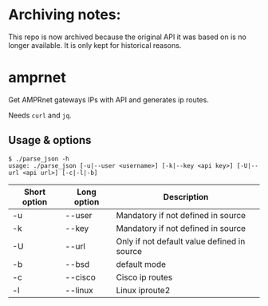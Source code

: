 # Archiving notes: 

This repo is now archived because the original API it was based on is no longer available. It is only kept for historical reasons. 

# amprnet

Get AMPRnet gateways IPs with API and generates ip routes.

Needs `curl` and `jq`.

## Usage & options
```
$ ./parse_json -h
usage: ./parse_json [-u|--user <username>] [-k|--key <api key>] [-U|--url <api url>] [-c|-l|-b]
```

| Short option | Long option | Description |
| ----------- | ----------- | ----------- |
| -u | --user | Mandatory if not defined in source |
| -k | --key | Mandatory if not defined in source |
| -U | --url | Only if not default value defined in source |
| -b | --bsd | default mode |
| -c | --cisco | Cisco ip routes |
| -l | --linux | Linux iproute2 |
